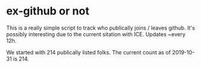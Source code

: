 # ex-github or not

This is a really simple script to track who publically joins / leaves github. It's possibly interesting due to the current sitation with ICE. Updates ~every 12h.

We started with 214 publically listed folks. The current count as of 2019-10-31 is 214.